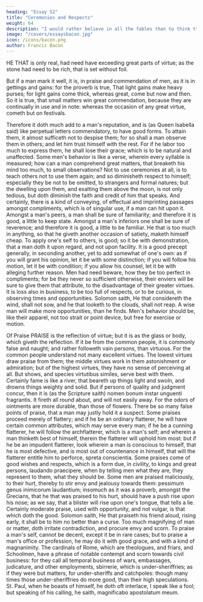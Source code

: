 ```yaml
---
heading: "Essay 52"
title: "Ceremonies and Respects"
weight: 64
description: "I would rather believe in all the fables than to think tthat this universal frame is without a mind"
image: "/covers/essaysbacon.jpg"
icon: /icons/bacon.png
author: Francis Bacon
---
```





HE THAT is only real, had need have exceeding great parts of virtue; as the stone had need to be rich, that is set without foil.

But if a man mark it well, it is, in praise and commendation of men, as it is in gettings and gains: for the proverb is true, That light gains make heavy purses; for light gains come thick, whereas great, come but now and then. So it is true, that small matters win great commendation, because they are continually in use and in note: whereas the occasion of any great virtue, cometh but on festivals. 

Therefore it doth much add to a man's reputation, and is (as Queen Isabella said) like perpetual letters commendatory, to have good forms. To attain them, it almost sufficeth not to despise them; for so shall a man observe them in others; and let him trust himself with the rest. For if he labor too much to express them, he shall lose their grace; which is to be natural and unaffected. Some men's behavior is like a verse, wherein every syllable is measured; how can a man comprehend great matters, that breaketh his mind too much, to small observations? Not to use ceremonies at all, is to teach others not to use them again; and so diminisheth respect to himself; especially they be not to be omitted, to strangers and formal natures; but the dwelling upon them, and exalting them above the moon, is not only tedious, but doth diminish the faith and credit of him that speaks. And certainly, there is a kind of conveying, of effectual and imprinting passages amongst compliments, which is of singular use, if a man can hit upon it. Amongst a man's peers, a man shall be sure of familiarity; and therefore it is good, a little to keep state. Amongst a man's inferiors one shall be sure of reverence; and therefore it is good, a little to be familiar. He that is too much in anything, so that he giveth another occasion of satiety, maketh himself cheap. To apply one's self to others, is good; so it be with demonstration, that a man doth it upon regard, and not upon facility. It is a good precept generally, in seconding another, yet to add somewhat of one's own: as if you will grant his opinion, let it be with some distinction; if you will follow his motion, let it be with condition; if you allow his counsel, let it be with alleging further reason. Men had need beware, how they be too perfect in compliments; for be they never so sufficient otherwise, their enviers will be sure to give them that attribute, to the disadvantage of their greater virtues. It is loss also in business, to be too full of respects, or to be curious, in observing times and opportunities. Solomon saith, He that considereth the wind, shall not sow, and he that looketh to the clouds, shall not reap. A wise man will make more opportunities, than he finds. Men's behavior should be, like their apparel, not too strait or point device, but free for exercise or motion.



Of Praise
PRAISE is the reflection of virtue; but it is as the glass or body, which giveth the reflection. If it be from the common people, it is commonly false and naught; and rather followeth vain persons, than virtuous. For the common people understand not many excellent virtues. The lowest virtues draw praise from them; the middle virtues work in them astonishment or admiration; but of the highest virtues, they have no sense of perceiving at all. But shows, and species virtutibus similes, serve best with them. Certainly fame is like a river, that beareth up things light and swoln, and drowns things weighty and solid. But if persons of quality and judgment concur, then it is (as the Scripture saith) nomen bonum instar unguenti fragrantis. It fireth all round about, and will not easily away. For the odors of ointments are more durable, than those of flowers. There be so many false points of praise, that a man may justly hold it a suspect. Some praises proceed merely of flattery; and if he be an ordinary flatterer, he will have certain common attributes, which may serve every man; if he be a cunning flatterer, he will follow the archflatterer, which is a man's self; and wherein a man thinketh best of himself, therein the flatterer will uphold him most: but if he be an impudent flatterer, look wherein a man is conscious to himself, that he is most defective, and is most out of countenance in himself, that will the flatterer entitle him to perforce, spreta conscientia. Some praises come of good wishes and respects, which is a form due, in civility, to kings and great persons, laudando praecipere, when by telling men what they are, they represent to them, what they should be. Some men are praised maliciously, to their hurt, thereby to stir envy and jealousy towards them: pessimum genus inimicorum laudantium; insomuch as it was a proverb, amongst the Grecians, that he that was praised to his hurt, should have a push rise upon his nose; as we say, that a blister will rise upon one's tongue, that tells a lie. Certainly moderate praise, used with opportunity, and not vulgar, is that which doth the good. Solomon saith, He that praiseth his friend aloud, rising early, it shall be to him no better than a curse. Too much magnifying of man or matter, doth irritate contradiction, and procure envy and scorn. To praise a man's self, cannot be decent, except it be in rare cases; but to praise a man's office or profession, he may do it with good grace, and with a kind of magnanimity. The cardinals of Rome, which are theologues, and friars, and Schoolmen, have a phrase of notable contempt and scorn towards civil business: for they call all temporal business of wars, embassages, judicature, and other employments, sbirrerie, which is under-sheriffries; as if they were but matters, for under-sheriffs and catchpoles: though many times those under-sheriffries do more good, than their high speculations. St. Paul, when he boasts of himself, he doth oft interlace, I speak like a fool; but speaking of his calling, he saith, magnificabo apostolatum meum.





